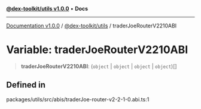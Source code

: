 [**@dex-toolkit/utils v1.0.0**](../README.md) • **Docs**

***

[Documentation v1.0.0](../../../packages.md) / [@dex-toolkit/utils](../README.md) / traderJoeRouterV2210ABI

# Variable: traderJoeRouterV2210ABI

> **traderJoeRouterV2210ABI**: (`object` \| `object` \| `object` \| `object`)[]

## Defined in

packages/utils/src/abis/traderJoe-router-v2-2-1-0.abi.ts:1
